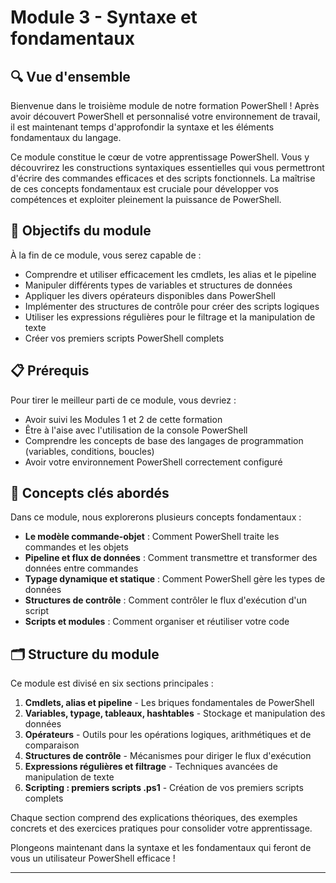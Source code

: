 # Module 3 - Syntaxe et fondamentaux

## 🔍 Vue d'ensemble

Bienvenue dans le troisième module de notre formation PowerShell ! Après avoir découvert PowerShell et personnalisé votre environnement de travail, il est maintenant temps d'approfondir la syntaxe et les éléments fondamentaux du langage.

Ce module constitue le cœur de votre apprentissage PowerShell. Vous y découvrirez les constructions syntaxiques essentielles qui vous permettront d'écrire des commandes efficaces et des scripts fonctionnels. La maîtrise de ces concepts fondamentaux est cruciale pour développer vos compétences et exploiter pleinement la puissance de PowerShell.

## 🎯 Objectifs du module

À la fin de ce module, vous serez capable de :

- Comprendre et utiliser efficacement les cmdlets, les alias et le pipeline
- Manipuler différents types de variables et structures de données
- Appliquer les divers opérateurs disponibles dans PowerShell
- Implémenter des structures de contrôle pour créer des scripts logiques
- Utiliser les expressions régulières pour le filtrage et la manipulation de texte
- Créer vos premiers scripts PowerShell complets

## 📋 Prérequis

Pour tirer le meilleur parti de ce module, vous devriez :

- Avoir suivi les Modules 1 et 2 de cette formation
- Être à l'aise avec l'utilisation de la console PowerShell
- Comprendre les concepts de base des langages de programmation (variables, conditions, boucles)
- Avoir votre environnement PowerShell correctement configuré

## 📝 Concepts clés abordés

Dans ce module, nous explorerons plusieurs concepts fondamentaux :

- **Le modèle commande-objet** : Comment PowerShell traite les commandes et les objets
- **Pipeline et flux de données** : Comment transmettre et transformer des données entre commandes
- **Typage dynamique et statique** : Comment PowerShell gère les types de données
- **Structures de contrôle** : Comment contrôler le flux d'exécution d'un script
- **Scripts et modules** : Comment organiser et réutiliser votre code

## 🗂️ Structure du module

Ce module est divisé en six sections principales :

1. **Cmdlets, alias et pipeline** - Les briques fondamentales de PowerShell
2. **Variables, typage, tableaux, hashtables** - Stockage et manipulation des données
3. **Opérateurs** - Outils pour les opérations logiques, arithmétiques et de comparaison
4. **Structures de contrôle** - Mécanismes pour diriger le flux d'exécution
5. **Expressions régulières et filtrage** - Techniques avancées de manipulation de texte
6. **Scripting : premiers scripts .ps1** - Création de vos premiers scripts complets

Chaque section comprend des explications théoriques, des exemples concrets et des exercices pratiques pour consolider votre apprentissage.

Plongeons maintenant dans la syntaxe et les fondamentaux qui feront de vous un utilisateur PowerShell efficace !

---
